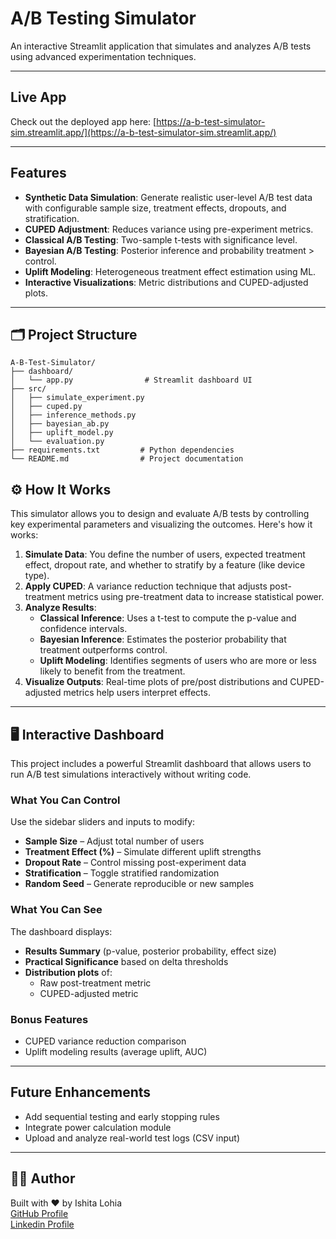 # A/B Testing Simulator

An interactive Streamlit application that simulates and analyzes A/B tests using advanced experimentation techniques.

---

## Live App
Check out the deployed app here:
[https://a-b-test-simulator-sim.streamlit.app/](https://a-b-test-simulator-sim.streamlit.app/)

---

##  Features
- **Synthetic Data Simulation**: Generate realistic user-level A/B test data with configurable sample size, treatment effects, dropouts, and stratification.
- **CUPED Adjustment**: Reduces variance using pre-experiment metrics.
- **Classical A/B Testing**: Two-sample t-tests with significance level.
- **Bayesian A/B Testing**: Posterior inference and probability treatment > control.
- **Uplift Modeling**: Heterogeneous treatment effect estimation using ML.
- **Interactive Visualizations**: Metric distributions and CUPED-adjusted plots.

---

## 🗂️ Project Structure
```
A-B-Test-Simulator/
├── dashboard/
│   └── app.py                # Streamlit dashboard UI
├── src/
│   ├── simulate_experiment.py
│   ├── cuped.py
│   ├── inference_methods.py
│   ├── bayesian_ab.py
│   ├── uplift_model.py
│   └── evaluation.py
├── requirements.txt         # Python dependencies
└── README.md                # Project documentation
```


## ⚙️ How It Works

This simulator allows you to design and evaluate A/B tests by controlling key experimental parameters and visualizing the outcomes. Here's how it works:

1. **Simulate Data**: You define the number of users, expected treatment effect, dropout rate, and whether to stratify by a feature (like device type).
2. **Apply CUPED**: A variance reduction technique that adjusts post-treatment metrics using pre-treatment data to increase statistical power.
3. **Analyze Results**:
   - **Classical Inference**: Uses a t-test to compute the p-value and confidence intervals.
   - **Bayesian Inference**: Estimates the posterior probability that treatment outperforms control.
   - **Uplift Modeling**: Identifies segments of users who are more or less likely to benefit from the treatment.
4. **Visualize Outputs**: Real-time plots of pre/post distributions and CUPED-adjusted metrics help users interpret effects.

---

## 🖥️ Interactive Dashboard

This project includes a powerful Streamlit dashboard that allows users to run A/B test simulations interactively without writing code.

###  What You Can Control
Use the sidebar sliders and inputs to modify:
- **Sample Size** – Adjust total number of users
- **Treatment Effect (%)** – Simulate different uplift strengths
- **Dropout Rate** – Control missing post-experiment data
- **Stratification** – Toggle stratified randomization
- **Random Seed** – Generate reproducible or new samples

###  What You Can See
The dashboard displays:
- **Results Summary** (p-value, posterior probability, effect size)
- **Practical Significance** based on delta thresholds
- **Distribution plots** of:
  - Raw post-treatment metric
  - CUPED-adjusted metric

###  Bonus Features
- CUPED variance reduction comparison
- Uplift modeling results (average uplift, AUC)

---

## Future Enhancements
- Add sequential testing and early stopping rules
- Integrate power calculation module
- Upload and analyze real-world test logs (CSV input)

---

## 👨‍💻 Author
Built with ❤️ by Ishita Lohia  
[GitHub Profile](https://github.com/IshitaLohia)  
[Linkedin Profile](https://www.linkedin.com/in/ishita-lohia-469551122/)  


